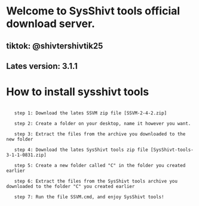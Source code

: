 # Welcome to SysShivt tools official download server.
## tiktok: @shivtershivtik25

## Lates version: 3.1.1

# How to install sysshivt tools
```

   step 1: Download the lates SSVM zip file [SSVM-2-4-2.zip]
           
   step 2: Create a folder on your desktop, name it however you want.
   
   step 3: Extract the files from the archive you downloaded to the new folder
   
   step 4: Download the lates SysShivt tools zip file [SysShivt-tools-3-1-1-0831.zip]
   
   step 5: Create a new folder called "C" in the folder you created earlier
   
   step 6: Extract the files from the SysShivt tools archive you downloaded to the folder "C" you created earlier
   
   step 7: Run the file SSVM.cmd, and enjoy SysShivt tools!
```
